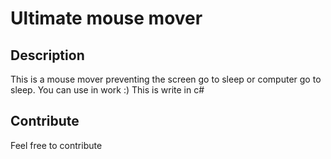 # Ultimate mouse mover

## Description
This is a mouse mover preventing the screen go to sleep or computer go to sleep.
You can use in work :) This is write in c#

## Contribute
Feel free to contribute